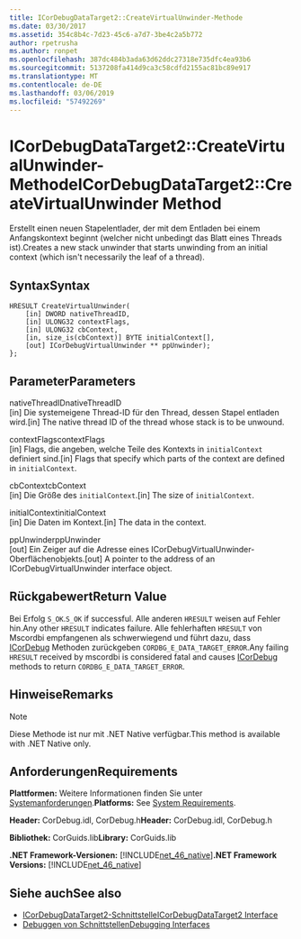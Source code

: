 ```yaml
---
title: ICorDebugDataTarget2::CreateVirtualUnwinder-Methode
ms.date: 03/30/2017
ms.assetid: 354c8b4c-7d23-45c6-a7d7-3be4c2a5b772
author: rpetrusha
ms.author: ronpet
ms.openlocfilehash: 387dc484b3ada63d62ddc27318e735dfc4ea93b6
ms.sourcegitcommit: 5137208fa414d9ca3c58cdfd2155ac81bc89e917
ms.translationtype: MT
ms.contentlocale: de-DE
ms.lasthandoff: 03/06/2019
ms.locfileid: "57492269"
---
```

# <a name="icordebugdatatarget2createvirtualunwinder-method"></a><span data-ttu-id="1767e-102">ICorDebugDataTarget2::CreateVirtualUnwinder-Methode</span><span class="sxs-lookup"><span data-stu-id="1767e-102">ICorDebugDataTarget2::CreateVirtualUnwinder Method</span></span>
<span data-ttu-id="1767e-103">Erstellt einen neuen Stapelentlader, der mit dem Entladen bei einem Anfangskontext beginnt (welcher nicht unbedingt das Blatt eines Threads ist).</span><span class="sxs-lookup"><span data-stu-id="1767e-103">Creates a new stack unwinder that starts unwinding from an initial context (which isn't necessarily the leaf of a thread).</span></span>  
  
## <a name="syntax"></a><span data-ttu-id="1767e-104">Syntax</span><span class="sxs-lookup"><span data-stu-id="1767e-104">Syntax</span></span>  
  
```  
HRESULT CreateVirtualUnwinder(  
    [in] DWORD nativeThreadID,  
    [in] ULONG32 contextFlags,  
    [in] ULONG32 cbContext,  
    [in, size_is(cbContext)] BYTE initialContext[],  
    [out] ICorDebugVirtualUnwinder ** ppUnwinder);  
};  
```  
  
## <a name="parameters"></a><span data-ttu-id="1767e-105">Parameter</span><span class="sxs-lookup"><span data-stu-id="1767e-105">Parameters</span></span>  
 <span data-ttu-id="1767e-106">nativeThreadID</span><span class="sxs-lookup"><span data-stu-id="1767e-106">nativeThreadID</span></span>  
 <span data-ttu-id="1767e-107">[in] Die systemeigene Thread-ID für den Thread, dessen Stapel entladen wird.</span><span class="sxs-lookup"><span data-stu-id="1767e-107">[in] The native thread ID of the thread whose stack is to be unwound.</span></span>  
  
 <span data-ttu-id="1767e-108">contextFlags</span><span class="sxs-lookup"><span data-stu-id="1767e-108">contextFlags</span></span>  
 <span data-ttu-id="1767e-109">[in] Flags, die angeben, welche Teile des Kontexts in `initialContext` definiert sind.</span><span class="sxs-lookup"><span data-stu-id="1767e-109">[in] Flags that specify which parts of the context are defined in `initialContext`.</span></span>  
  
 <span data-ttu-id="1767e-110">cbContext</span><span class="sxs-lookup"><span data-stu-id="1767e-110">cbContext</span></span>  
 <span data-ttu-id="1767e-111">[in] Die Größe des `initialContext`.</span><span class="sxs-lookup"><span data-stu-id="1767e-111">[in] The size of `initialContext`.</span></span>  
  
 <span data-ttu-id="1767e-112">initialContext</span><span class="sxs-lookup"><span data-stu-id="1767e-112">initialContext</span></span>  
 <span data-ttu-id="1767e-113">[in] Die Daten im Kontext.</span><span class="sxs-lookup"><span data-stu-id="1767e-113">[in] The data in the context.</span></span>  
  
 <span data-ttu-id="1767e-114">ppUnwinder</span><span class="sxs-lookup"><span data-stu-id="1767e-114">ppUnwinder</span></span>  
 <span data-ttu-id="1767e-115">[out] Ein Zeiger auf die Adresse eines ICorDebugVirtualUnwinder-Oberflächenobjekts.</span><span class="sxs-lookup"><span data-stu-id="1767e-115">[out] A pointer to the address of an ICorDebugVirtualUnwinder interface object.</span></span>  
  
## <a name="return-value"></a><span data-ttu-id="1767e-116">Rückgabewert</span><span class="sxs-lookup"><span data-stu-id="1767e-116">Return Value</span></span>  
 <span data-ttu-id="1767e-117">Bei Erfolg `S_OK`.</span><span class="sxs-lookup"><span data-stu-id="1767e-117">`S_OK` if successful.</span></span> <span data-ttu-id="1767e-118">Alle anderen `HRESULT` weisen auf Fehler hin.</span><span class="sxs-lookup"><span data-stu-id="1767e-118">Any other `HRESULT` indicates failure.</span></span> <span data-ttu-id="1767e-119">Alle fehlerhaften `HRESULT` von Mscordbi empfangenen als schwerwiegend und führt dazu, dass [ICorDebug](../../../../docs/framework/unmanaged-api/debugging/icordebug-interface.md) Methoden zurückgeben `CORDBG_E_DATA_TARGET_ERROR`.</span><span class="sxs-lookup"><span data-stu-id="1767e-119">Any failing `HRESULT` received by mscordbi is considered fatal and causes [ICorDebug](../../../../docs/framework/unmanaged-api/debugging/icordebug-interface.md) methods to return `CORDBG_E_DATA_TARGET_ERROR`.</span></span>  
  
## <a name="remarks"></a><span data-ttu-id="1767e-120">Hinweise</span><span class="sxs-lookup"><span data-stu-id="1767e-120">Remarks</span></span>  
  
> [!NOTE]
>  <span data-ttu-id="1767e-121">Diese Methode ist nur mit .NET Native verfügbar.</span><span class="sxs-lookup"><span data-stu-id="1767e-121">This method is available with .NET Native only.</span></span>  
  
## <a name="requirements"></a><span data-ttu-id="1767e-122">Anforderungen</span><span class="sxs-lookup"><span data-stu-id="1767e-122">Requirements</span></span>  
 <span data-ttu-id="1767e-123">**Plattformen:** Weitere Informationen finden Sie unter [Systemanforderungen](../../../../docs/framework/get-started/system-requirements.md).</span><span class="sxs-lookup"><span data-stu-id="1767e-123">**Platforms:** See [System Requirements](../../../../docs/framework/get-started/system-requirements.md).</span></span>  
  
 <span data-ttu-id="1767e-124">**Header:** CorDebug.idl, CorDebug.h</span><span class="sxs-lookup"><span data-stu-id="1767e-124">**Header:** CorDebug.idl, CorDebug.h</span></span>  
  
 <span data-ttu-id="1767e-125">**Bibliothek:** CorGuids.lib</span><span class="sxs-lookup"><span data-stu-id="1767e-125">**Library:** CorGuids.lib</span></span>  
  
 <span data-ttu-id="1767e-126">**.NET Framework-Versionen:** [!INCLUDE[net_46_native](../../../../includes/net-46-native-md.md)]</span><span class="sxs-lookup"><span data-stu-id="1767e-126">**.NET Framework Versions:** [!INCLUDE[net_46_native](../../../../includes/net-46-native-md.md)]</span></span>  
  
## <a name="see-also"></a><span data-ttu-id="1767e-127">Siehe auch</span><span class="sxs-lookup"><span data-stu-id="1767e-127">See also</span></span>
- [<span data-ttu-id="1767e-128">ICorDebugDataTarget2-Schnittstelle</span><span class="sxs-lookup"><span data-stu-id="1767e-128">ICorDebugDataTarget2 Interface</span></span>](../../../../docs/framework/unmanaged-api/debugging/icordebugdatatarget2-interface.md)
- [<span data-ttu-id="1767e-129">Debuggen von Schnittstellen</span><span class="sxs-lookup"><span data-stu-id="1767e-129">Debugging Interfaces</span></span>](../../../../docs/framework/unmanaged-api/debugging/debugging-interfaces.md)
